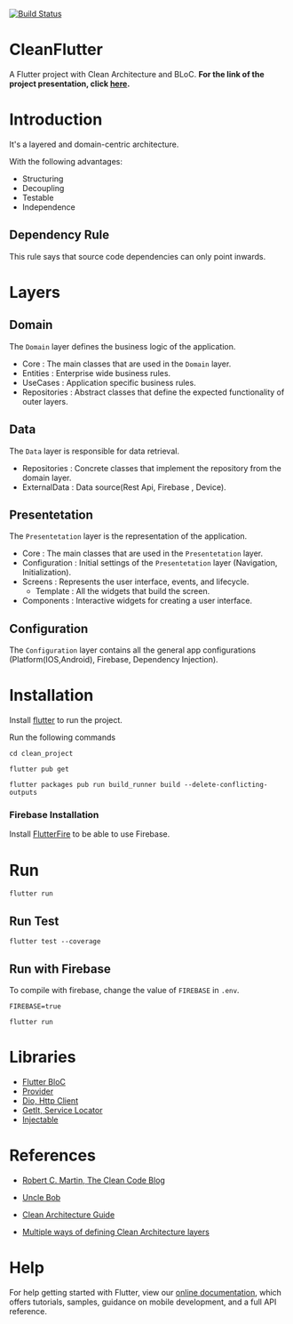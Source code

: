 [![Build Status](https://travis-ci.com/AntonyChinVal/flutter-clean-architecture.svg?branch=master)](https://travis-ci.com/AntonyChinVal/flutter-clean-architecture)

# CleanFlutter
A Flutter project with Clean Architecture and BLoC. **For the link of the project presentation, click [here](https://prezi.com/view/XNsm2gaEECR1xur67XOV/).**

# Introduction

It's a layered and domain-centric architecture.  

With the following advantages:

* Structuring
* Decoupling
* Testable
* Independence

## Dependency Rule

This rule says that source code dependencies can only point inwards.


# Layers

## Domain
The `Domain` layer defines the business logic of the application.
* Core :  The main classes that are used in the `Domain` layer.
* Entities : Enterprise wide business rules.
* UseCases : Application specific business rules.
* Repositories : Abstract classes that define the expected functionality of outer layers.

## Data
The `Data` layer is responsible for data retrieval.
* Repositories : Concrete classes that implement the repository from the domain layer.
* ExternalData : Data source(Rest Api, Firebase , Device).

## Presentetation
The `Presentetation` layer is the representation of the application.
* Core : The main classes that are used in the `Presentetation` layer.
* Configuration : Initial settings of the `Presentetation` layer (Navigation, Initialization).
* Screens : Represents the user interface, events, and lifecycle.
    * Template : All the widgets that build the screen.
* Components : Interactive widgets for creating a user interface.

## Configuration
The `Configuration` layer contains all the general app configurations (Platform(IOS,Android), Firebase, Dependency Injection).

# Installation

Install [flutter](https://flutter.dev/docs/get-started/install) to run the project.

Run the following commands

```flutter
cd clean_project

flutter pub get

flutter packages pub run build_runner build --delete-conflicting-outputs
```

### Firebase Installation
Install [FlutterFire](https://firebase.flutter.dev/) to be able to use Firebase.

# Run
```flutter
flutter run
```

## Run Test
```flutter
flutter test --coverage
```

## Run with Firebase
To compile with firebase, change the value of `FIREBASE` in `.env`.

```flutter
FIREBASE=true
```

```flutter
flutter run
```
# Libraries
* [Flutter BloC](https://pub.dev/packages/flutter_bloc)
* [Provider](https://pub.dev/packages/provider)
* [Dio, Http Client](https://pub.dev/packages/dio)
* [GetIt, Service Locator](https://pub.dev/packages/get_it)
* [Injectable](https://pub.dev/packages/injectable)

# References
* [Robert C. Martin, The Clean Code Blog](https://blog.cleancoder.com/uncle-bob/2012/08/13/the-clean-architecture.html)
* [Uncle Bob](http://cleancoder.com/products)
* [Clean Architecture Guide](https://proandroiddev.com/clean-architecture-data-flow-dependency-rule-615ffdd79e29)

* [Multiple ways of defining Clean Architecture layers](https://proandroiddev.com/multiple-ways-of-defining-clean-architecture-layers-bbb70afa5d4a)
# Help
For help getting started with Flutter, view our
[online documentation](https://flutter.dev/docs), which offers tutorials,
samples, guidance on mobile development, and a full API reference.
